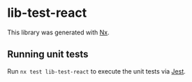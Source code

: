 # lib-test-react

This library was generated with [Nx](https://nx.dev).

## Running unit tests

Run `nx test lib-test-react` to execute the unit tests via [Jest](https://jestjs.io).
